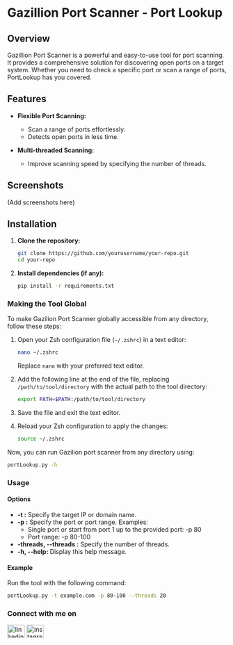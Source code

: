 # Gazillion Port Scanner - Port Lookup

## Overview
Gazillion Port Scanner is a powerful and easy-to-use tool for port scanning. It provides a comprehensive solution for discovering open ports on a target system. Whether you need to check a specific port or scan a range of ports, PortLookup has you covered.

## Features
- **Flexible Port Scanning:**
  - Scan a range of ports effortlessly.
  - Detects open ports in less time.

- **Multi-threaded Scanning:**
  - Improve scanning speed by specifying the number of threads.

## Screenshots
(Add screenshots here)

## Installation
1. **Clone the repository:**
    ```bash
    git clone https://github.com/yourusername/your-repo.git
    cd your-repo
    ```
    
2. **Install dependencies (if any):**
    ```bash
    pip install -r requirements.txt
    ```

### Making the Tool Global

To make Gazilion Port Scanner globally accessible from any directory, follow these steps:

1. Open your Zsh configuration file (`~/.zshrc`) in a text editor:
    ```bash
    nano ~/.zshrc
    ```
    Replace `nano` with your preferred text editor.

2. Add the following line at the end of the file, replacing `/path/to/tool/directory` with the actual path to the tool directory:
    ```bash
    export PATH=$PATH:/path/to/tool/directory
    ```

3. Save the file and exit the text editor.

4. Reload your Zsh configuration to apply the changes:
    ```bash
    source ~/.zshrc
    ```

Now, you can run Gazilion port scanner from any directory using:
```bash
portLookup.py -h
```

### Usage

#### Options
- **-t <target>:** Specify the target IP or domain name.
- **-p <port or port range>:** Specify the port or port range.
  Examples:
    - Single port or start from port 1 up to the provided port: -p 80
    - Port range: -p 80-100
- **-threads, --threads <number of threads>:** Specify the number of threads.
- **-h, --help:** Display this help message.

#### Example
Run the tool with the following command:
```bash
portLookup.py -t example.com -p 80-100 --threads 20
```

### Connect with me on
<a href="https://www.linkedin.com/in/thejashari/" target="blank"><img align="center" src="https://raw.githubusercontent.com/rahuldkjain/github-profile-readme-generator/master/src/images/icons/Social/linked-in-alt.svg" alt="linkedin" height="30" width="40" /></a>
<a href="https://instagram.com/nuthejashari" target="blank"><img align="center" src="https://raw.githubusercontent.com/rahuldkjain/github-profile-readme-generator/master/src/images/icons/Social/instagram.svg" alt="instagram" height="30" width="40" /></a>
